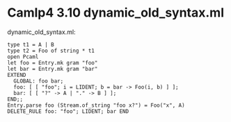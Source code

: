 # Camlp4 3.10 dynamic_old_syntax.ml
dynamic_old_syntax.ml:

```tryocaml
type t1 = A | B
type t2 = Foo of string * t1
open Pcaml
let foo = Entry.mk gram "foo"
let bar = Entry.mk gram "bar"
EXTEND
  GLOBAL: foo bar;
  foo: [ [ "foo"; i = LIDENT; b = bar -> Foo(i, b) ] ];
  bar: [ [ "?" -> A | "." -> B ] ];
END;;
Entry.parse foo (Stream.of_string "foo x?") = Foo("x", A)
DELETE_RULE foo: "foo"; LIDENT; bar END

```
